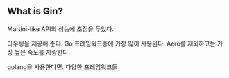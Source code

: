 ## What is Gin?

Martini-like API의 성능에 초점을 두었다.

라우팅을 제공해 준다.
Go 프레임워크중에 가장 많이 사용된다.
Aero를 제외하고는 가장 높은 속도를 자랑한다.

golang을 사용한다면. 다양한 프레임워크들
